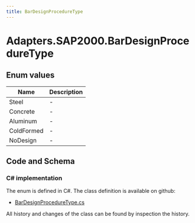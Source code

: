 ```yaml
---
title: BarDesignProcedureType
---
```


# Adapters.SAP2000.BarDesignProcedureType



## Enum values

| Name            | Description                                                    |
|-----------------|----------------------------------------------------------------|
| Steel |  -  |
| Concrete |  -  |
| Aluminum |  -  |
| ColdFormed |  -  |
| NoDesign |  -  |


## Code and Schema

### C# implementation

The enum is defined in C#. The class definition is available on github:

- [BarDesignProcedureType.cs](https://github.com/BHoM/SAP2000_Toolkit/blob/develop/SAP2000_oM/Enums/BarDesignProcedureType.cs)

All history and changes of the class can be found by inspection the history.
